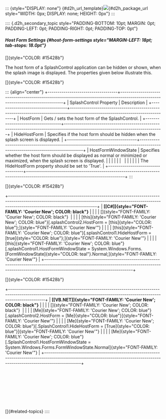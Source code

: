 ::: {style="DISPLAY: none"}
[](ms-xhelp:///?Id=d2h_url_template){#d2h_url_template}![](!package_url!){#d2h_package_url style="WIDTH: 0px; DISPLAY: none; HEIGHT: 0px"}
:::

:::: {.d2h_secondary_topic style="PADDING-BOTTOM: 10pt; MARGIN: 0pt; PADDING-LEFT: 0pt; PADDING-RIGHT: 0pt; PADDING-TOP: 0pt"}
##### Host Form Settings {#host-form-settings style="MARGIN-LEFT: 18pt; tab-stops: 18.0pt"}

[]{style="COLOR: #15428b"} 

The host form of a SplashControl application can be hidden or shown, when the splash image is displayed. The properties given below illustrate this.

[]{style="COLOR: #15428b"} 

::: {align="center"}
+-----------------------------------+-------------------------------------------------------------------------------------------------------------------------------+
| SplashControl Property            | Description                                                                                                                   |
+-----------------------------------+-------------------------------------------------------------------------------------------------------------------------------+
| HostForm                          | Gets / sets the host form of the SplashControl.                                                                               |
+-----------------------------------+-------------------------------------------------------------------------------------------------------------------------------+
| HideHostForm                      | Specifies if the host form should be hidden when the splash screen is displayed.                                              |
+-----------------------------------+-------------------------------------------------------------------------------------------------------------------------------+
| HostFormWindowState               | Specifies whether the host form should be displayed as normal or minimized or maximized, when the splash screen is displayed. |
|                                   |                                                                                                                               |
|                                   |                                                                                                                               |
|                                   |                                                                                                                               |
|                                   | The HideHostForm property should be set to \'True\'.                                                                          |
+-----------------------------------+-------------------------------------------------------------------------------------------------------------------------------+
:::

[]{style="COLOR: #15428b"} 

+--------------------------------------------------------------------------------------------------------------------------------------------------------------------------------------------------------+
| **[\[C#\]]{style="FONT-FAMILY: 'Courier New'; COLOR: black"}**                                                                                                                                         |
|                                                                                                                                                                                                        |
| []{style="FONT-FAMILY: 'Courier New'; COLOR: black"}                                                                                                                                                   |
|                                                                                                                                                                                                        |
| [this]{style="FONT-FAMILY: 'Courier New'; COLOR: blue"}[.splashControl2.HostForm = [this]{style="COLOR: blue"};]{style="FONT-FAMILY: 'Courier New'"}                                                   |
|                                                                                                                                                                                                        |
| [this]{style="FONT-FAMILY: 'Courier New'; COLOR: blue"}[.splashControl1.HideHostForm = [true]{style="COLOR: blue"};]{style="FONT-FAMILY: 'Courier New'"}                                               |
|                                                                                                                                                                                                        |
| [this]{style="FONT-FAMILY: 'Courier New'; COLOR: blue"}[.splashControl1.HostFormWindowState = System.Windows.Forms.[FormWindowState]{style="COLOR: teal"}.Normal;]{style="FONT-FAMILY: 'Courier New'"} |
+--------------------------------------------------------------------------------------------------------------------------------------------------------------------------------------------------------+

[]{style="COLOR: #15428b"} 

+------------------------------------------------------------------------------------------------------------------------------------------------------------------------------+
| **[\[VB.NET\]]{style="FONT-FAMILY: 'Courier New'; COLOR: black"}**                                                                                                           |
|                                                                                                                                                                              |
| []{style="FONT-FAMILY: 'Courier New'; COLOR: black"}                                                                                                                         |
|                                                                                                                                                                              |
| [Me]{style="FONT-FAMILY: 'Courier New'; COLOR: blue"}[.splashControl2.HostForm = [Me]{style="COLOR: blue"}]{style="FONT-FAMILY: 'Courier New'"}                              |
|                                                                                                                                                                              |
| [Me]{style="FONT-FAMILY: 'Courier New'; COLOR: blue"}[.SplashControl1.HideHostForm = [True]{style="COLOR: blue"}]{style="FONT-FAMILY: 'Courier New'"}                        |
|                                                                                                                                                                              |
| [Me]{style="FONT-FAMILY: 'Courier New'; COLOR: blue"}[.SplashControl1.HostFormWindowState = System.Windows.Forms.FormWindowState.Normal]{style="FONT-FAMILY: 'Courier New'"} |
+------------------------------------------------------------------------------------------------------------------------------------------------------------------------------+

 

 

 

 

[]{#related-topics}
::::
